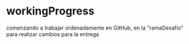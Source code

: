 # workingProgress

comenzando a trabajar ordenadamente en GitHub, en la "ramaDesafio" para realizar cambios para la entrega
